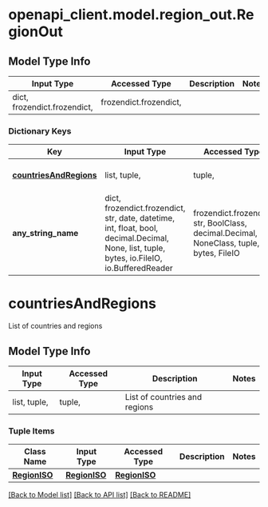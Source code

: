 # openapi_client.model.region_out.RegionOut

## Model Type Info
Input Type | Accessed Type | Description | Notes
------------ | ------------- | ------------- | -------------
dict, frozendict.frozendict,  | frozendict.frozendict,  |  | 

### Dictionary Keys
Key | Input Type | Accessed Type | Description | Notes
------------ | ------------- | ------------- | ------------- | -------------
**[countriesAndRegions](#countriesAndRegions)** | list, tuple,  | tuple,  | List of countries and regions | [optional] 
**any_string_name** | dict, frozendict.frozendict, str, date, datetime, int, float, bool, decimal.Decimal, None, list, tuple, bytes, io.FileIO, io.BufferedReader | frozendict.frozendict, str, BoolClass, decimal.Decimal, NoneClass, tuple, bytes, FileIO | any string name can be used but the value must be the correct type | [optional]

# countriesAndRegions

List of countries and regions

## Model Type Info
Input Type | Accessed Type | Description | Notes
------------ | ------------- | ------------- | -------------
list, tuple,  | tuple,  | List of countries and regions | 

### Tuple Items
Class Name | Input Type | Accessed Type | Description | Notes
------------- | ------------- | ------------- | ------------- | -------------
[**RegionISO**](RegionISO.md) | [**RegionISO**](RegionISO.md) | [**RegionISO**](RegionISO.md) |  | 

[[Back to Model list]](../../README.md#documentation-for-models) [[Back to API list]](../../README.md#documentation-for-api-endpoints) [[Back to README]](../../README.md)

